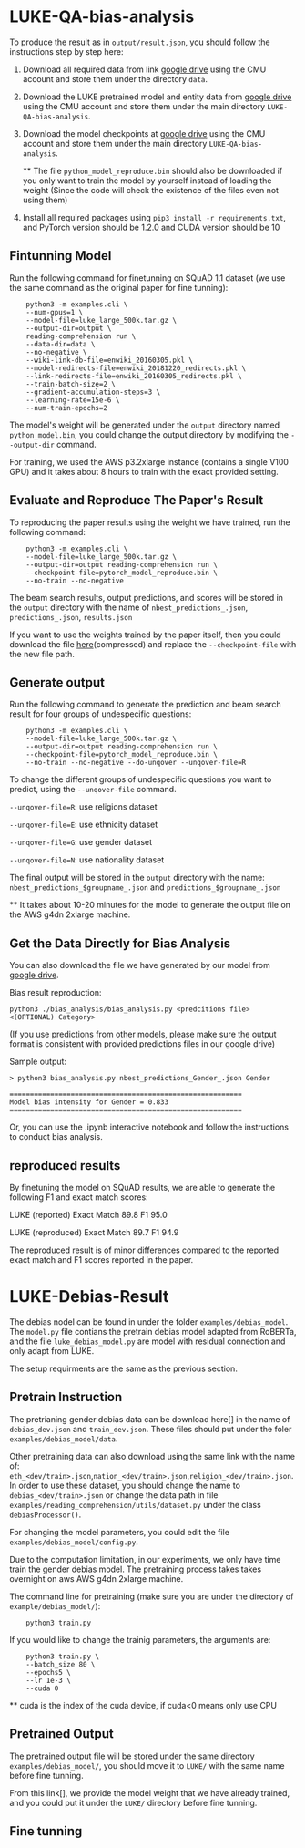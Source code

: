 # LUKE-QA-bias-analysis


To produce the result as in `output/result.json`, you should follow the instructions step by step here:

1. Download all required data from link [google drive](https://drive.google.com/drive/folders/1peLPm0rGUmKuE2MeYWVN-3SDDBGUjxbL?usp=sharing) using the CMU account and store them under the directory `data`.

2. Download the LUKE pretrained model and entity data from [google drive](https://drive.google.com/drive/folders/1Gu9BI9w6twOT70Ha2uULuhobaBO21nKy?usp=sharing) using the CMU account and store them under the main directory `LUKE-QA-bias-analysis`.

3. Download the model checkpoints at [google drive](https://drive.google.com/drive/folders/1KTxIjnaLpD5m_23QCsaWxiUSAwxoDZ_U?usp=sharing) using the CMU account and store them under the main directory `LUKE-QA-bias-analysis`.

    ** The file `python_model_reproduce.bin` should also be downloaded if you only want to train the model by yourself instead of loading the weight (Since the code will check the existence of the files even not using them)

4. Install all required packages using `pip3 install -r requirements.txt`, and PyTorch version should be 1.2.0 and CUDA version should be 10

## Fintunning Model
Run the following command for finetunning on SQuAD 1.1 dataset (we use the same command as the original paper for fine tunning):
```
    python3 -m examples.cli \
    --num-gpus=1 \
    --model-file=luke_large_500k.tar.gz \
    --output-dir=output \
    reading-comprehension run \
    --data-dir=data \
    --no-negative \
    --wiki-link-db-file=enwiki_20160305.pkl \
    --model-redirects-file=enwiki_20181220_redirects.pkl \
    --link-redirects-file=enwiki_20160305_redirects.pkl \
    --train-batch-size=2 \
    --gradient-accumulation-steps=3 \
    --learning-rate=15e-6 \
    --num-train-epochs=2
```

The model's weight will be generated under the `output` directory named `python_model.bin`, you could change the output directory by modifying the `--output-dir` command. 

For training, we used the AWS p3.2xlarge instance (contains a single V100 GPU) and it takes about 8 hours to train with the exact provided setting.

## Evaluate and Reproduce The Paper's Result
To reproducing the paper results using the weight we have trained, run the following command:
```
    python3 -m examples.cli \
    --model-file=luke_large_500k.tar.gz \
    --output-dir=output reading-comprehension run \
    --checkpoint-file=pytorch_model_reproduce.bin \
    --no-train --no-negative
```
The beam search results, output predictions, and scores will be stored in the `output` directory with the name of `nbest_predictions_.json`, `predictions_.json`, `results.json`

If you want to use the weights trained by the paper itself, then you could download the file [here](https://drive.google.com/file/d/1097QicHAVnroVVw54niPXoY-iylGNi0K/view?usp=sharing)(compressed) and replace the `--checkpoint-file` with the new file path.

## Generate output
Run the following command to generate the prediction and beam search result for four groups of undespecific questions:
```
    python3 -m examples.cli \
    --model-file=luke_large_500k.tar.gz \
    --output-dir=output reading-comprehension run \
    --checkpoint-file=pytorch_model_reproduce.bin \
    --no-train --no-negative --do-unqover --unqover-file=R
```
To change the different groups of undespecific questions you want to predict, using the `--unqover-file` command.

`--unqover-file=R`: use religions dataset

`--unqover-file=E`: use ethnicity dataset

`--unqover-file=G`: use gender dataset

`--unqover-file=N`: use nationality dataset

The final output will be stored in the `output` directory with the name: `nbest_predictions_$groupname_.json` and `predictions_$groupname_.json`

** It takes about 10-20 minutes for the model to generate the output file on the AWS g4dn 2xlarge machine. 

## Get the Data Directly for Bias Analysis
You can also download the file we have generated by our model from [google drive](https://drive.google.com/drive/folders/1vyMeDl5TURGPG9UFUG67GIsi0-EhBe61?usp=sharing).

Bias result reproduction:
```
python3 ./bias_analysis/bias_analysis.py <predcitions file> <(OPTIONAL) Category>
```
(If you use predictions from other models, please make sure the output format is consistent with provided predictions files in our google drive)

Sample output:

```shell
> python3 bias_analysis.py nbest_predictions_Gender_.json Gender

=========================================================
Model bias intensity for Gender = 0.833
=========================================================
```



Or, you can use the .ipynb interactive notebook and follow the instructions to conduct bias analysis.

## reproduced results
By finetuning the model on SQuAD results, we are able to generate the following F1 and exact match scores: 

   LUKE (reported) Exact Match 89.8 F1 95.0

   LUKE (reproduced) Exact Match 89.7 F1 94.9

The reproduced result is of minor differences compared to the reported exact match and F1 scores reported in the paper.



# LUKE-Debias-Result

The debias nodel can be found in under the folder `examples/debias_model`. The `model.py` file contians the pretrain debias model adapted from RoBERTa, and the file `luke_debias_model.py` are model with residual connection and only adapt from LUKE. 

The setup requirments are the same as the previous section.

## Pretrain Instruction
The pretrianing gender debias data can be download here[] in the name of `debias_dev.json` and `train_dev.json`. These files should put under the foler `examples/debias_model/data`.

Other pretraining data can also download using the same link with the name of: `eth_<dev/train>.json`,`nation_<dev/train>.json`,`religion_<dev/train>.json`.
In order to use these dataset, you should change the name to `debias_<dev/train>.json` or change the data path in file `examples/reading_comprehension/utils/dataset.py` under the class `debiasProcessor()`. 

For changing the model parameters, you could edit the file `examples/debias_model/config.py`.

Due to the computation limitation, in our experiments, we only have time train the gender debias model. The pretraining process takes takes overnight on aws AWS g4dn 2xlarge machine.

The command line for pretraining (make sure you are under the directory of `example/debias_model/`): 

```
    python3 train.py

```
If you would like to change the trainig parameters, the arguments are:
```
    python3 train.py \
    --batch_size 80 \
    --epochs5 \
    --lr 1e-3 \
    --cuda 0

```
** cuda is the index of the cuda device, if cuda<0 means only use CPU


## Pretrained Output
The pretrained output file will be stored under the same directory `examples/debias_model/`, you should move it to `LUKE/` with the same name before fine tunning.

From this link[], we provide the model weight that we have already trained, and you could put it under the `LUKE/` directory before fine tunning.


## Fine tunning

